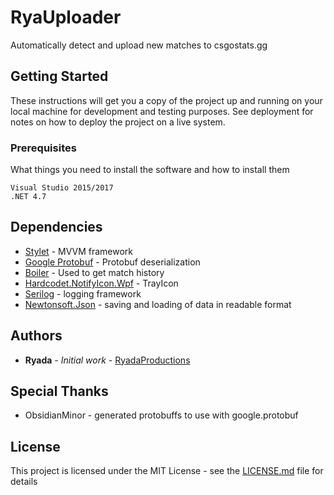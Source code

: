 # RyaUploader

Automatically detect and upload new matches to csgostats.gg

## Getting Started

These instructions will get you a copy of the project up and running on your local machine for development and testing purposes. See deployment for notes on how to deploy the project on a live system.

### Prerequisites

What things you need to install the software and how to install them

```
Visual Studio 2015/2017
.NET 4.7
```

## Dependencies

* [Stylet](https://github.com/canton7/Stylet) - MVVM framework
* [Google Protobuf](https://github.com/google/protobuf/tree/master/csharp) - Protobuf deserialization
* [Boiler](https://bitbucket.org/ACB/boiler/) - Used to get match history
* [Hardcodet.NotifyIcon.Wpf](https://www.nuget.org/packages/Hardcodet.NotifyIcon.Wpf/) - TrayIcon
* [Serilog](https://github.com/serilog/serilog) - logging framework
* [Newtonsoft.Json](https://github.com/JamesNK/Newtonsoft.Json) - saving and loading of data in readable format

## Authors

* **Ryada** - *Initial work* - [RyadaProductions](https://github.com/RyadaProductions)

## Special Thanks

* ObsidianMinor - generated protobuffs to use with google.protobuf

## License

This project is licensed under the MIT License - see the [LICENSE.md](LICENSE.md) file for details
